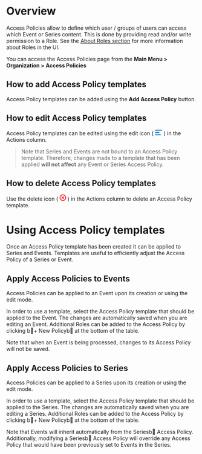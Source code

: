 [icon_hamburger]:data:image/png;base64,iVBORw0KGgoAAAANSUhEUgAAABMAAAAPCAYAAAAGRPQsAAAARklEQVQ4y2Ow6L3SCsQ/gfg/BRikv5WBCgbB8GcGKrnsF9hlIwSQEGY/CYYLiYH/mVouG1ExRqUwIxy7FGalz9RyGUbsAgCNXmeVduHT9gAAAABJRU5ErkJggg== "Edit Icon"

[icon_delete]:data:image/png;base64,iVBORw0KGgoAAAANSUhEUgAAABEAAAARCAYAAAA7bUf6AAABEklEQVR42q2Uuw4BURRFVYpLoSCYL2PQTTU0vsBXeY14TIyan/Ao6ChQcE6yJTs37phCsTLZ++x7cp+Te9TrNkWhL6yEi/DCdwW/aI+xG/jCUQe6QN13NRlQcCM0hRpqNegNZQZ2Ex+Fp9CF56KrOeTb6n324AQzUDMDAfJnoaRGD0ZCobUwFgx0QYiELWUSjOupiCCaFBjCWwoVIYaeUKYBL1Kxh6hSwAhz+DdqaCjjwT+ouEPkGMzgqjV8y1Y9j9pdxeHLTAqfJVCjRdpMIogGBaa0hLI2gB592ZOZ63R2aGSgDTY7dpzOf+6J0qIbG/5oENKN7aS9nQRr9nAKHnTiejtMK+MrbvO4tP9JnPV/8gansczJeXp0AgAAAABJRU5ErkJggg== "Delete icon"

# Overview
Access Policies allow to define which user / groups of users can access which Event or Series content. This is done by providing read and/or write permission to a Role. See the [About Roles section](groups.md#about-roles) for more information about Roles in the UI.

You can access the Access Policies page from the **Main Menu > Organization > Access Policies**

## How to add Access Policy templates
Access Policy templates can be added using the **Add Access Policy** button.

## How to edit Access Policy templates
Access Policy templates can be edited using the edit icon ( ![icon_hamburger][] ) in the Actions column.

> Note that Series and Events are not bound to an Access Policy template. Therefore, changes made to a template that has been applied **will not affect** any Event or Series Access Policy.

## How to delete Access Policy templates
Use the delete icon ( ![icon_delete][] ) in the Actions column to delete an Access Policy template.

# Using Access Policy templates
Once an Access Policy template has been created it can be applied to Series and Events. Templates are useful to efficiently adjust the Access Policy of a Series or Event.


## Apply Access Policies to Events
Access Policies can be applied to an Event upon its creation or using the edit mode.

In order to use a template, select the Access Policy template that should be applied to the Event. The changes are automatically saved when you are editing an Event.
Additional Roles can be added to the Access Policy by clicking b + New Policyb  at the bottom of the table.

Note that when an Event is being processed, changes to its Access Policy will not be saved.

## Apply Access Policies to Series
Access Policies can be applied to a Series upon its creation or using the edit mode.

In order to use a template, select the Access Policy template that should be applied to the Series. The changes are automatically saved when you are editing a Series.
Additional Roles can be added to the Access Policy by clicking b + New Policyb  at the bottom of the table.

Note that Events will inherit automatically from the Seriesb  Access Policy. Additionally, modifying a Seriesb  Access Policy will override any Access Policy that would have been previously set to Events in the Series.
